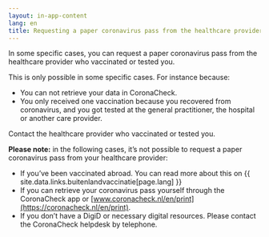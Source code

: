 ```yaml
---
layout: in-app-content
lang: en
title: Requesting a paper coronavirus pass from the healthcare provider who vaccinated or tested you
---
```

In some specific cases, you can request a paper coronavirus pass from the healthcare provider who vaccinated or tested you.

This is only possible in some specific cases. For instance because:

* You can not retrieve your data in CoronaCheck.
* You only received one vaccination because you recovered from coronavirus, and you got tested at the general practitioner, the hospital or another care provider.

Contact the healthcare provider who vaccinated or tested you.

**Please note:** in the following cases, it’s not possible to request a paper coronavirus pass from your healthcare provider:

* If you’ve been vaccinated abroad. You can read more about this on {{ site.data.links.buitenlandvaccinatie[page.lang] }}
* If you can retrieve your coronavirus pass yourself through the CoronaCheck app or [www.coronacheck.nl/en/print](https://coronacheck.nl/en/print).
* If you don’t have a DigiD or necessary digital resources. Please contact the CoronaCheck helpdesk by telephone.
